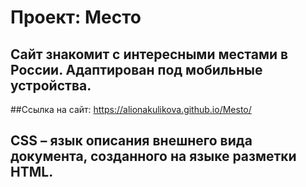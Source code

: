 # Проект: __Место__
## Сайт знакомит с интересными местами в России. Адаптирован под мобильные устройства.
##Ссылка на сайт: https://alionakulikova.github.io/Mesto/
## CSS – язык описания внешнего вида документа, созданного на языке разметки HTML.
